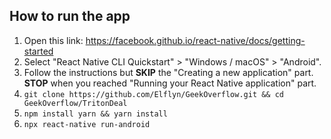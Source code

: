 ## How to run the app

1. Open this link: https://facebook.github.io/react-native/docs/getting-started
2. Select "React Native CLI Quickstart" > "Windows / macOS" > "Android".
3. Follow the instructions but **SKIP** the "Creating a new application" part.  
**STOP** when you reached "Running your React Native application" part.
4. `git clone https://github.com/Elflyn/GeekOverflow.git && cd GeekOverflow/TritonDeal`
5. `npm install yarn && yarn install`
6. `npx react-native run-android`
